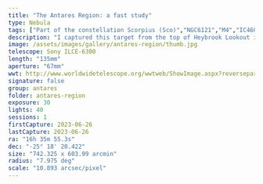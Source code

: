 ```yaml
---
title: "The Antares Region: a fast study"
type: Nebula
tags: ["Part of the constellation Scorpius (Sco)","NGC6121","M4","IC4603","IC4605","IC4604","rho Oph Nebula","The star 24 Oph","The star Antares","Cor Scorpii","Vespertilio","Kalb al Akrab (α Sco)","21 Sco","The star ρ Oph","5 Oph","The star ω Oph","9 Oph","The star ο Sco","19 Sco","The star i Sco","22 Sco","The star Alniyat II","Al Niyat (τ Sco)","23 Sco","The star Alniyat","Alniyat I","Al Niyat (σ Sco)","20 Sco","The star c2 Sco","13 Sco","The star d Sco", "Heybrook Lookout"]
description: "I captured this target from the top of Heybrook Lookout in Index, WA (Bortle 3).I only spent about 20 minutes on Antares, a region that deserves hours of exposure. But even with the limited time, I captured more details than ever before, trumping the hours of filtered shooting through light polluted skies from my house."
image: /assets/images/gallery/antares-region/thumb.jpg
telescope: Sony ILCE-6300
length: "135mm"
aperture: "67mm"
wwt: http://www.worldwidetelescope.org/wwtweb/ShowImage.aspx?reverseparity=False&scale=10.892519&name=antares-region.jpg&imageurl=https://deepskyworkflows.com/assets/images/gallery/antares-region/antares-region.jpg&credits=Jeremy+Likness+at+DeepSkyWorkflows.com&creditsUrl=https://deepskyworkflows.com/&ra=247.627971&dec=-25.037183&x=2448.5&y=1759.5&rotation=179.20&thumb=https://deepskyworkflows.com/assets/images/gallery/antares-region/thumb.jpg
signature: false
group: antares
folder: antares-region
exposure: 30
lights: 40
sessions: 1
firstCapture: 2023-06-26
lastCapture: 2023-06-26
ra: "16h 35m 55.3s"
dec: "-25° 18' 20.422"
size: "742.325 x 603.99 arcmin"
radius: "7.975 deg"
scale: "10.893 arcsec/pixel"
---
```

